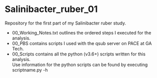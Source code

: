 # Salinibacter_ruber_01
Repository for the first part of my Salinibacter ruber study.
- 00_Working_Notes.txt outlines the ordered steps I executed for the analysis.
- 00_PBS contains scripts I used with the qsub server on PACE at GA Tech.
- 00_Scripts contains all the python (v3.6+) scripts written for this analysis.\
Use information for the python scripts can be found by executing scriptname.py -h
